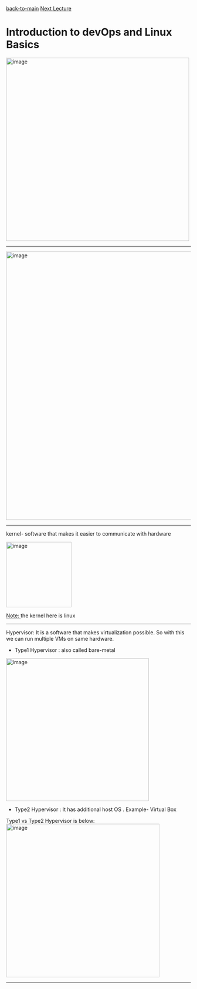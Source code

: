 
[back-to-main](../README.md)        [Next Lecture](../lecture-02/README.md)

 # Introduction to devOps and Linux Basics   


<img width="499" alt="image" src="https://github.com/user-attachments/assets/6d0fb0b1-7190-4192-b6d1-246c5d187fb2" />   

--- 

<img width="731" alt="image" src="https://github.com/user-attachments/assets/1c69b63c-4ed9-4401-b3c5-ce09b7d0ee2e" />   

---

kernel- software that makes it easier to communicate with hardware   

<img width="178" alt="image" src="https://github.com/user-attachments/assets/f7830791-3a68-4d14-b341-41edcfdf0fc1" />   

<ins>Note: </ins> the kernel here is linux

---

Hypervisor: It is a software that makes virtualization possible. So with this we can run multiple VMs on same hardware.   

- Type1 Hypervisor :   also called bare-metal   
<img width="389" alt="image" src="https://github.com/user-attachments/assets/9328ad3c-cbea-4595-aae7-0ab9123a7f8a" />

- Type2 Hypervisor : It has additional host OS . Example- Virtual Box      
  
Type1 vs Type2 Hypervisor is below:   
<img width="418" alt="image" src="https://github.com/user-attachments/assets/c70bd6d0-802c-41b9-b144-77995666956c" />    


---






 
